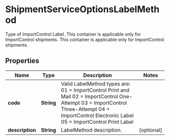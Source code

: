 

# ShipmentServiceOptionsLabelMethod

Type of ImportControl Label. This container is applicable only for ImportControl shipments.  This container is applicable only for ImportControl shipments.

## Properties

| Name | Type | Description | Notes |
|------------ | ------------- | ------------- | -------------|
|**code** | **String** | Valid LabelMethod types are: 01 &#x3D; ImportControl Print and Mail 02 &#x3D; ImportControl One-Attempt 03 &#x3D; ImportControl Three-Attempt 04 &#x3D; ImportControl Electronic Label 05 &#x3D; ImportControl Print Label |  |
|**description** | **String** | LabelMethod description. |  [optional] |



